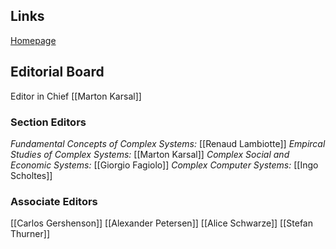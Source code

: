 ## Links
[Homepage](https://www.worldscientific.com/worldscinet/acs)
## Editorial Board
Editor in Chief [[Marton Karsal]]
### Section Editors
*Fundamental Concepts of Complex Systems:* [[Renaud Lambiotte]]
*Empircal Studies of Complex Systems:* [[Marton Karsal]]
*Complex Social and Economic Systems:* [[Giorgio Fagiolo]]
*Complex Computer Systems:* [[Ingo Scholtes]]
### Associate Editors
[[Carlos Gershenson]]
[[Alexander Petersen]]
[[Alice Schwarze]]
[[Stefan Thurner]]